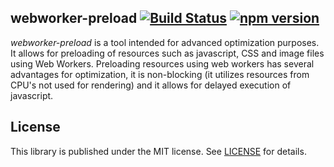 ## webworker-preload [![Build Status](https://travis-ci.org/optimalisatie/webworker-preload.svg?branch=master)](https://travis-ci.org/optimalisatie/webworker-preload) [![npm version](https://badge.fury.io/js/webworker-preload.svg)](http://badge.fury.io/js/webworker-preload)

_webworker-preload_ is a tool intended for advanced optimization purposes. It allows for preloading of resources such as javascript, CSS and image files using Web Workers. Preloading resources using web workers has several advantages for optimization, it is non-blocking (it utilizes resources from CPU's not used for rendering) and it allows for delayed execution of javascript.

## License

This library is published under the MIT license. See [LICENSE](https://raw.githubusercontent.com/optimalisatie/webworker-preload/master/LICENSE) for details.
